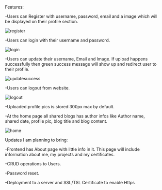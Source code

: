Features:

-Users can Register with username, password, email and a image which will be displayed on their profile section.

![register](https://user-images.githubusercontent.com/43895483/117127285-915d8880-ada4-11eb-9367-c3ea6724332f.png)

-Users can login with their username and password.

![login](https://user-images.githubusercontent.com/43895483/117127330-a0dcd180-ada4-11eb-9f6e-38e5bafb4b63.png)

-Users can update their username, Email and Image. If upload happens successfully then green success message will show up and redirect user to their profile.

![updatesuccess](https://user-images.githubusercontent.com/43895483/117128788-8b68a700-ada6-11eb-856a-a15c8d30eab4.png)

-Users can logout from website.

![logout](https://user-images.githubusercontent.com/43895483/117127519-dc779b80-ada4-11eb-850a-5e907e8fe9ea.png)

-Uploaded profile pics is stored 300px max by default.

-At the home page all shared blogs has author infos like Author name, shared date, profile pic, blog title and blog content.

![home](https://user-images.githubusercontent.com/43895483/117128632-54929100-ada6-11eb-817a-ecabdea74d12.png)

Updates I am planning to bring:

 -Frontend has About page with little info in it. This page will include information about me, my projects and my certificates.
 
 -CRUD operations to Users.
 
 -Password reset.
 
 -Deployment to a server and SSL/TSL Certificate to enable Https
